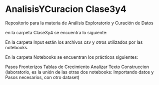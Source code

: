 # AnalisisYCuracion Clase3y4


Repositorio para la materia de Análisis Exploratorio y Curación de Datos

en la carpeta Clase3y4 se encuentra lo siguiente:

En la carpeta Input están los archivos csv  y otros utilizados por las notebooks.

En la carpeta Notebooks se encuentran los prácticos siguientes:

Pasos Fronterizos
Tablas de Crecimiento
Analizar Texto
Construccion  (laboratorio, es la unión de las otras dos notebooks: Importando datos y Pasos necesarios, con otro dataset)


